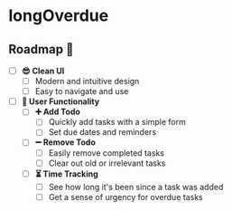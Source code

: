 # longOverdue

## Roadmap 🚀

- [ ] **😎 Clean UI**
  - [ ] Modern and intuitive design
  - [ ] Easy to navigate and use
- [ ] **👤 User Functionality**
  - [ ] **➕ Add Todo**
    - [ ] Quickly add tasks with a simple form
    - [ ] Set due dates and reminders
  - [ ] **➖ Remove Todo**
    - [ ] Easily remove completed tasks
    - [ ] Clear out old or irrelevant tasks
  - [ ] **⏳ Time Tracking**
    - [ ] See how long it's been since a task was added
    - [ ] Get a sense of urgency for overdue tasks
